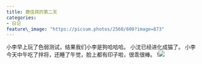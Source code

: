 ```yaml
---
title: 鹿佳莼的第二天
categories:
- 日记
feature\_image: "https://picsum.photos/2560/600?image=873"
---
```


小李早上玩了色弱测试，结果我们小李是狗哈哈哈。
小沈已经进化成猫了。
小李今天中午吃了拌将，还睡了午觉，脸上都有印子啦，很乖很棒。
!![][image-1]


[image-1]:	assets/img/WechatIMG96759.jpeg
